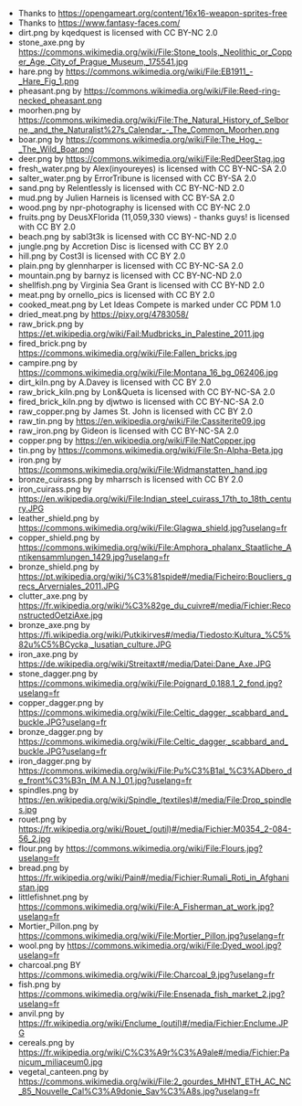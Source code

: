 * Thanks to https://opengameart.org/content/16x16-weapon-sprites-free
* Thanks to https://www.fantasy-faces.com/
* dirt.png by kqedquest is licensed with CC BY-NC 2.0
* stone_axe.png by https://commons.wikimedia.org/wiki/File:Stone_tools,_Neolithic_or_Copper_Age,_City_of_Prague_Museum,_175541.jpg
* hare.png by https://commons.wikimedia.org/wiki/File:EB1911_-_Hare_Fig_1.png
* pheasant.png by https://commons.wikimedia.org/wiki/File:Reed-ring-necked_pheasant.png
* moorhen.png by https://commons.wikimedia.org/wiki/File:The_Natural_History_of_Selborne,_and_the_Naturalist%27s_Calendar_-_The_Common_Moorhen.png
* boar.png by https://commons.wikimedia.org/wiki/File:The_Hog_-_The_Wild_Boar.png
* deer.png by https://commons.wikimedia.org/wiki/File:RedDeerStag.jpg
* fresh_water.png  by Alex(inyoureyes) is licensed with CC BY-NC-SA 2.0
* salter_water.png by ErrorTribune is licensed with CC BY-SA 2.0
* sand.png by Relentlessly is licensed with CC BY-NC-ND 2.0
* mud.png by Julien Harneis is licensed with CC BY-SA 2.0
* wood.png by npr-photography is licensed with CC BY-NC 2.0
* fruits.png by DeusXFlorida (11,059,330 views) - thanks guys! is licensed with CC BY 2.0
* beach.png by sabl3t3k is licensed with CC BY-NC-ND 2.0
* jungle.png by Accretion Disc is licensed with CC BY 2.0
* hill.png by Cost3l is licensed with CC BY 2.0
* plain.png by glennharper is licensed with CC BY-NC-SA 2.0
* mountain.png by barnyz is licensed with CC BY-NC-ND 2.0
* shellfish.png by Virginia Sea Grant is licensed with CC BY-ND 2.0
* meat.png by ornello_pics is licensed with CC BY 2.0
* cooked_meat.png by Let Ideas Compete is marked under CC PDM 1.0
* dried_meat.png by https://pixy.org/4783058/
* raw_brick.png by https://et.wikipedia.org/wiki/Fail:Mudbricks_in_Palestine_2011.jpg
* fired_brick.png by https://commons.wikimedia.org/wiki/File:Fallen_bricks.jpg
* campire.png by https://commons.wikimedia.org/wiki/File:Montana_16_bg_062406.jpg
* dirt_kiln.png by A.Davey is licensed with CC BY 2.0
* raw_brick_kiln.png by Lon&Queta is licensed with CC BY-NC-SA 2.0
* fired_brick_kiln.png by djwtwo is licensed with CC BY-NC-SA 2.0
* raw_copper.png by James St. John is licensed with CC BY 2.0
* raw_tin.png by https://en.wikipedia.org/wiki/File:Cassiterite09.jpg
* raw_iron.png by Gideon is licensed with CC BY-NC-SA 2.0
* copper.png by https://en.wikipedia.org/wiki/File:NatCopper.jpg
* tin.png by https://commons.wikimedia.org/wiki/File:Sn-Alpha-Beta.jpg
* iron.png by https://commons.wikimedia.org/wiki/File:Widmanstatten_hand.jpg
* bronze_cuirass.png by mharrsch is licensed with CC BY 2.0
* iron_cuirass.png by https://en.wikipedia.org/wiki/File:Indian_steel_cuirass_17th_to_18th_century.JPG
* leather_shield.png by https://commons.wikimedia.org/wiki/File:Glagwa_shield.jpg?uselang=fr
* copper_shield.png by https://commons.wikimedia.org/wiki/File:Amphora_phalanx_Staatliche_Antikensammlungen_1429.jpg?uselang=fr
* bronze_shield.png by https://pt.wikipedia.org/wiki/%C3%81spide#/media/Ficheiro:Boucliers_grecs_Arverniales_2011.JPG
* clutter_axe.png by https://fr.wikipedia.org/wiki/%C3%82ge_du_cuivre#/media/Fichier:ReconstructedOetziAxe.jpg
* bronze_axe.png by https://fi.wikipedia.org/wiki/Putkikirves#/media/Tiedosto:Kultura_%C5%82u%C5%BCycka,_lusatian_culture.JPG
* iron_axe.png by https://de.wikipedia.org/wiki/Streitaxt#/media/Datei:Dane_Axe.JPG
* stone_dagger.png by https://commons.wikimedia.org/wiki/File:Poignard_0.188.1_2_fond.jpg?uselang=fr
* copper_dagger.png by https://commons.wikimedia.org/wiki/File:Celtic_dagger,_scabbard_and_buckle.JPG?uselang=fr
* bronze_dagger.png by https://commons.wikimedia.org/wiki/File:Celtic_dagger,_scabbard_and_buckle.JPG?uselang=fr
* iron_dagger.png by https://commons.wikimedia.org/wiki/File:Pu%C3%B1al_%C3%ADbero_de_front%C3%B3n_(M.A.N.)_01.jpg?uselang=fr
* spindles.png by https://en.wikipedia.org/wiki/Spindle_(textiles)#/media/File:Drop_spindles.jpg
* rouet.png by https://fr.wikipedia.org/wiki/Rouet_(outil)#/media/Fichier:M0354_2-084-56_2.jpg
* flour.png by https://commons.wikimedia.org/wiki/File:Flours.jpg?uselang=fr
* bread.png by https://fr.wikipedia.org/wiki/Pain#/media/Fichier:Rumali_Roti_in_Afghanistan.jpg
* littlefishnet.png by https://commons.wikimedia.org/wiki/File:A_Fisherman_at_work.jpg?uselang=fr
* Mortier_Pillon.png by https://commons.wikimedia.org/wiki/File:Mortier_Pillon.jpg?uselang=fr
* wool.png by https://commons.wikimedia.org/wiki/File:Dyed_wool.jpg?uselang=fr
* charcoal.png BY https://commons.wikimedia.org/wiki/File:Charcoal_9.jpg?uselang=fr
* fish.png by https://commons.wikimedia.org/wiki/File:Ensenada_fish_market_2.jpg?uselang=fr
* anvil.png by https://fr.wikipedia.org/wiki/Enclume_(outil)#/media/Fichier:Enclume.JPG
* cereals.png by https://fr.wikipedia.org/wiki/C%C3%A9r%C3%A9ale#/media/Fichier:Panicum_miliaceum0.jpg
* vegetal_canteen.png by https://commons.wikimedia.org/wiki/File:2_gourdes_MHNT_ETH_AC_NC_85_Nouvelle_Cal%C3%A9donie_Sav%C3%A8s.jpg?uselang=fr
